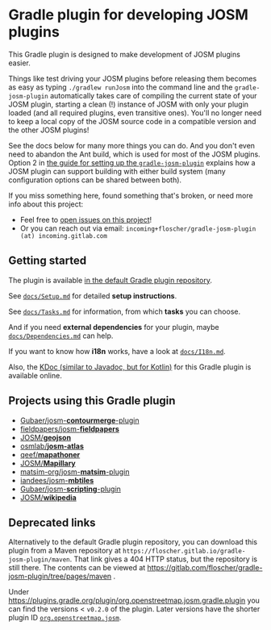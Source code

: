 # Gradle plugin for developing JOSM plugins

This Gradle plugin is designed to make development of JOSM plugins easier.

Things like test driving your JOSM plugins before releasing them becomes as easy as typing `./gradlew runJosm` into the command line and the `gradle-josm-plugin` automatically takes care of compiling the current state of your JOSM plugin, starting a clean (!) instance of JOSM with only your plugin loaded (and all required plugins, even transitive ones). You'll no longer need to keep a local copy of the JOSM source code in a compatible version and the other JOSM plugins!

See the docs below for many more things you can do. And you don't even need to abandon the Ant build, which is used for most of the JOSM plugins. Option 2 in [the guide for setting up the `gradle-josm-plugin`](docs/Setup.md) explains how a JOSM plugin can support building with either build system (many configuration options can be shared between both).

If you miss something here, found something that's broken, or need more info about this project:
* Feel free to [open issues on this project](https://gitlab.com/floscher/gradle-josm-plugin/issues/new)!
* Or you can reach out via email: `incoming+floscher/gradle-josm-plugin (at) incoming.gitlab.com`

## Getting started

The plugin is available [in the default Gradle plugin repository](https://plugins.gradle.org/plugin/org.openstreetmap.josm).

See [`docs/Setup.md`](docs/Setup.md) for detailed **setup instructions**.

See [`docs/Tasks.md`](docs/Tasks.md) for information, from which **tasks** you can choose.

And if you need **external dependencies** for your plugin, maybe [`docs/Dependencies.md`](docs/Dependencies.md) can help.

If you want to know how **i18n** works, have a look at [`docs/I18n.md`](docs/I18n.md).

Also, the [KDoc (similar to Javadoc, but for Kotlin)](https://floscher.gitlab.io/gradle-josm-plugin/kdoc/latest/gradle-josm-plugin/org.openstreetmap.josm.gradle.plugin.config/) for this Gradle plugin is available online.

## Projects using this Gradle plugin
* [Gubaer/josm-**contourmerge**-plugin](https://github.com/Gubaer/josm-contourmerge-plugin)
* [fieldpapers/josm-**fieldpapers**](https://github.com/fieldpapers/josm-fieldpapers)
* [JOSM/**geojson**](https://github.com/JOSM/geojson)
* [osmlab/**josm-atlas**](https://github.com/osmlab/josm-atlas)
* [qeef/**mapathoner**](https://gitlab.com/qeef/mapathoner)
* [JOSM/**Mapillary**](https://github.com/JOSM/Mapillary)
* [matsim-org/josm-**matsim**-plugin](https://github.com/matsim-org/josm-matsim-plugin)
* [iandees/josm-**mbtiles**](https://github.com/iandees/josm-mbtiles)
* [Gubaer/josm-**scripting**-plugin](https://github.com/Gubaer/josm-scripting-plugin)
* [JOSM/**wikipedia**](https://gitlab.com/floscher/JOSM-wikipedia)

## Deprecated links
Alternatively to the default Gradle plugin repository, you can download this plugin from a Maven repository at `https://floscher.gitlab.io/gradle-josm-plugin/maven`.
That link gives a 404 HTTP status, but the repository is still there. The contents can be viewed at https://gitlab.com/floscher/gradle-josm-plugin/tree/pages/maven .

Under https://plugins.gradle.org/plugin/org.openstreetmap.josm.gradle.plugin you can find the versions < `v0.2.0` of the plugin. Later versions have the shorter plugin ID [`org.openstreetmap.josm`](https://plugins.gradle.org/plugin/org.openstreetmap.josm).
